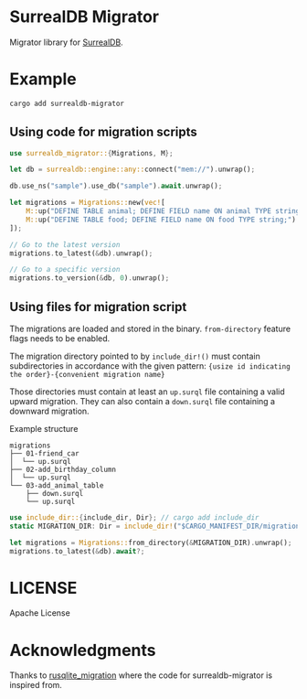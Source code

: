 # SurrealDB Migrator

Migrator library for [SurrealDB](https://surrealdb.com).

# Example

```bash
cargo add surrealdb-migrator
```

## Using code for migration scripts

```rust
use surrealdb_migrator::{Migrations, M};

let db = surrealdb::engine::any::connect("mem://").unwrap();

db.use_ns("sample").use_db("sample").await.unwrap();

let migrations = Migrations::new(vec![
    M::up("DEFINE TABLE animal; DEFINE FIELD name ON animal TYPE string;").down("REMOVE TABLE user;"),
    M::up("DEFINE TABLE food; DEFINE FIELD name ON food TYPE string;").down("REMOVE TABLE food;"),
]);

// Go to the latest version
migrations.to_latest(&db).unwrap();

// Go to a specific version
migrations.to_version(&db, 0).unwrap();
```

## Using files for migration script

The migrations are loaded and stored in the binary. `from-directory` feature flags needs to be enabled.

The migration directory pointed to by `include_dir!()` must contain
subdirectories in accordance with the given pattern:
`{usize id indicating the order}-{convenient migration name}`

Those directories must contain at least an `up.surql` file containing a valid upward
migration. They can also contain a `down.surql` file containing a downward migration.

Example structure

```
migrations
├── 01-friend_car
│  └── up.surql
├── 02-add_birthday_column
│  └── up.surql
└── 03-add_animal_table
    ├── down.surql
    └── up.surql
```

```rust
use include_dir::{include_dir, Dir}; // cargo add include_dir
static MIGRATION_DIR: Dir = include_dir!("$CARGO_MANIFEST_DIR/migrations");

let migrations = Migrations::from_directory(&MIGRATION_DIR).unwrap();
migrations.to_latest(&db).await?;
```

# LICENSE

Apache License

# Acknowledgments

Thanks to [rusqlite_migration](https://github.com/cljoly/rusqlite_migration) where the code for surrealdb-migrator is inspired from.
